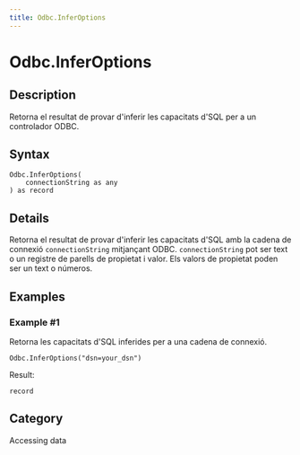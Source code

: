 ```yaml
---
title: Odbc.InferOptions
---
```


# Odbc.InferOptions


## Description

Retorna el resultat de provar d&#39;inferir les capacitats d&#39;SQL per a un controlador ODBC.


## Syntax

```powerquery
Odbc.InferOptions(
    connectionString as any
) as record
```


## Details

Retorna el resultat de provar d'inferir les capacitats d'SQL amb la cadena de connexió <code>connectionString</code> mitjançant ODBC. <code>connectionString</code> pot ser text o un registre de parells de propietat i valor. Els valors de propietat poden ser un text o números.


## Examples

### Example #1 
Retorna les capacitats d&#39;SQL inferides per a una cadena de connexió.
```powerquery
Odbc.InferOptions("dsn=your_dsn")
```

Result: 
```powerquery
record
```




## Category
Accessing data
